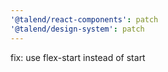 ```yaml
---
'@talend/react-components': patch
'@talend/design-system': patch
---
```


fix: use flex-start instead of start

